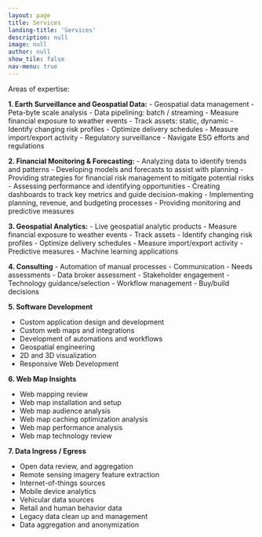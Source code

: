 ```yaml
---
layout: page
title: Services
landing-title: 'Services'
description: null
image: null
author: null
show_tile: false
nav-menu: true
---
```


Areas of expertise:

**1. Earth Surveillance and Geospatial Data:**
    - Geospatial data management
    - Peta-byte scale analysis
    - Data pipelining: batch / streaming
    - Measure financial exposure to weather events
    - Track assets: static, dynamic
    - Identify changing risk profiles
    - Optimize delivery schedules
    - Measure import/export activity
    - Regulatory surveillance
    - Navigate ESG efforts and regulations

**2. Financial Monitoring & Forecasting:**
    - Analyzing data to identify trends and patterns
    - Developing models and forecasts to assist with planning
    - Providing strategies for financial risk management to mitigate potential risks
    - Assessing performance and identifying opportunities
    - Creating dashboards to track key metrics and guide decision-making
    - Implementing planning, revenue, and budgeting processes
    - Providing monitoring and predictive measures

**3. Geospatial Analytics:**
    - Live geospatial analytic products
    - Measure financial exposure to weather events
    - Track assets
    - Identify changing risk profiles
    - Optimize delivery schedules
    - Measure import/export activity
    - Predictive measures
    - Machine learning applications


**4. Consulting**
    - Automation of manual processes
    - Communication
    - Needs assessments
    - Data broker assessment
    - Stakeholder engagement
    - Technology guidance/selection
    - Workflow management
    - Buy/build decisions

**5. Software Development**
  - Custom application design and development
  - Custom web maps and integrations
  - Development of automations and workflows
  - Geospatial engineering
  - 2D and 3D visualization
  - Responsive Web Development

**6. Web Map Insights**
  - Web mapping review
  - Web map installation and setup
  - Web map audience analysis
  - Web map caching optimization analysis
  - Web map performance analysis
  - Web map technology review

**7. Data Ingress / Egress**
  - Open data review, and aggregation
  - Remote sensing imagery feature extraction
  - Internet-of-things sources
  - Mobile device analytics
  - Vehicular data sources
  - Retail and human behavior data
  - Legacy data clean up and management
  - Data aggregation and anonymization
